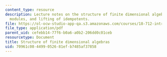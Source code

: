 ```yaml
---
content_type: resource
description: Lecture notes on the structure of finite dimensional algebras, projective
  modules, and lifting of idempotents.
file: https://ol-ocw-studio-app-qa.s3.amazonaws.com/courses/18-712-introduction-to-representation-theory-fall-2010/70961c084499052681efb7485af37858_MIT18_712F10_ch7.pdf
file_type: application/pdf
parent_uid: cefebb14-77f6-b0a6-a0b2-206dd0c01ceb
resourcetype: Document
title: Structure of finite dimensional algebras
uid: 70961c08-4499-0526-81ef-b7485af37858
---
```

